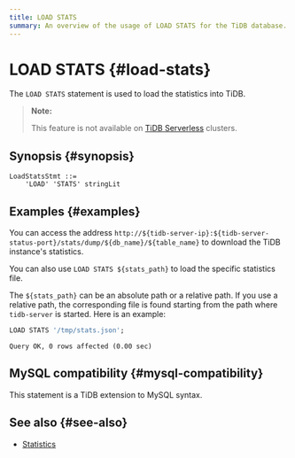 ```yaml
---
title: LOAD STATS
summary: An overview of the usage of LOAD STATS for the TiDB database.
---
```


# LOAD STATS {#load-stats}

The `LOAD STATS` statement is used to load the statistics into TiDB.

> **Note:**
>
> This feature is not available on [TiDB Serverless](https://docs.pingcap.com/tidbcloud/select-cluster-tier#tidb-serverless) clusters.

## Synopsis {#synopsis}

```ebnf+diagram
LoadStatsStmt ::=
    'LOAD' 'STATS' stringLit
```

## Examples {#examples}

You can access the address `http://${tidb-server-ip}:${tidb-server-status-port}/stats/dump/${db_name}/${table_name}` to download the TiDB instance's statistics.

You can also use `LOAD STATS ${stats_path}` to load the specific statistics file.

The `${stats_path}` can be an absolute path or a relative path. If you use a relative path, the corresponding file is found starting from the path where `tidb-server` is started. Here is an example:

```sql
LOAD STATS '/tmp/stats.json';
```

    Query OK, 0 rows affected (0.00 sec)

## MySQL compatibility {#mysql-compatibility}

This statement is a TiDB extension to MySQL syntax.

## See also {#see-also}

-   [Statistics](/statistics.md)
